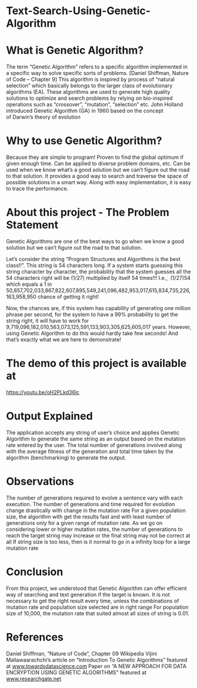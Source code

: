 # Text-Search-Using-Genetic-Algorithm

# What is Genetic Algorithm?
The term “Genetic Algorithm” refers to a specific algorithm implemented in a specific way to solve specific sorts of problems. [Daniel Shiffman, Nature of Code – Chapter 9]
This algorithm is inspired by process of “natural selection” which basically belongs to the larger class of evolutionary algorithms (EA).
These algorithms are used to generate high quality solutions to optimize and search problems by relying on bio-inspired operations such as “crossover”, “mutation”, “selection” etc.
John Holland introduced Genetic Algorithm (GA) in 1960 based on the concept of Darwin’s theory of evolution

# Why to use Genetic Algorithm?
Because they are simple to program!
Proven to find the global optimum if given enough time.
Can be applied to diverse problem domains, etc. 
Can be used when we know what’s a good solution but we can’t figure out the road to that solution. It provides a good way to search and traverse the space of possible solutions in a smart way.
Along with easy implementation, it is easy to trace the performance.

# About this project - The Problem Statement
Genetic Algorithms are one of the best ways to go when we know a good solution but we can’t figure out the road to that solution.
 
Let’s consider the string “Program Structures and Algorithms is the best class!!”. This string is 54 characters long. If a system starts guessing this string character by character, the probability that the system guesses all the 54 characters right will be
(1/27) multiplied by itself 54 times!!! I.e.,  (1/27)54
which equals a 1 in 50,857,702,033,867,822,607,895,549,241,096,482,953,017,615,834,735,226,163,958,950 chance of getting it right!

Now, the chances are, if this system has capability of generating one million phrase per second, for the system to have a 99% probability to get the string right, it will have to work for 9,719,096,182,010,563,073,125,591,133,903,305,625,605,017 years.
However, using Genetic Algorithm to do this would hardly take few seconds! And that’s exactly what we are here to demonstrate!

# The demo of this project is available at 
https://youtu.be/oH2PLkd36lc

# Output Explained
The application accepts any string of user’s choice and applies Genetic Algorithm to generate the same string as an output based on the mutation rate entered by the user.
The total number of generations involved along with the average fitness of the generation and total time taken by the algorithm (benchmarking) to generate the output.

# Observations
The number of generations required to evolve a sentence vary with each execution.
The number of generations  and time required for evolution change drastically with change in the mutation rate
For a given population size, the algorithm with get the results fast and with least number of generations only for a given range of mutation rate. As we go on considering lower or higher mutation rates, the number of generations to reach the target string may increase or the final string may not be correct at all
If string size is too less, then is it normal to go in a infinity loop for a large mutation rate

 
# Conclusion
From this project, we understood that 
Genetic Algorithm can offer efficient way of searching and text generation if the target is known. 
It is not necessary to get the right result every time, unless the combinations of mutation rate and population size selected are in right range
For population size of 10,000, the mutation rate that suited almost all sizes of string is 0.01.


# References
Daniel Shiffman, “Nature of Code”, Chapter 09
Wikipedia
Vijini Mallawaarachchi’s article on “Introduction To Genetic Algorithms” featured at www.towardsdatascience.com
Paper on “A NEW APPROACH FOR DATA ENCRYPTION USING GENETIC ALGORITHMS” featured at www.researchgate.net






